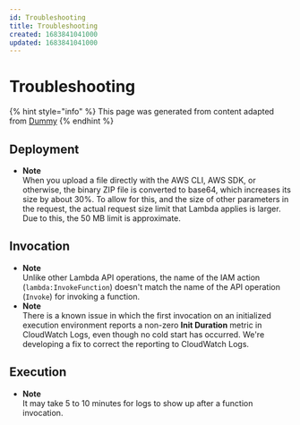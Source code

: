 ```yaml
---
id: Troubleshooting
title: Troubleshooting
created: 1683841041000
updated: 1683841041000
---
```

# Troubleshooting
{% hint style="info" %}
This page was generated from content adapted from [Dummy](https://docs.aws.amazon.com/ec2/index.html)
{% endhint %}
## Deployment

- **Note**  
When you upload a file directly with the AWS CLI, AWS SDK, or otherwise, the binary ZIP file is converted to base64, which increases its size by about 30%\. To allow for this, and the size of other parameters in the request, the actual request size limit that Lambda applies is larger\. Due to this, the 50 MB limit is approximate\.


## Invocation

- **Note**  
Unlike other Lambda API operations, the name of the IAM action \(`lambda:InvokeFunction`\) doesn't match the name of the API operation \(`Invoke`\) for invoking a function\.
- **Note**  
There is a known issue in which the first invocation on an initialized execution environment reports a non\-zero **Init Duration** metric in CloudWatch Logs, even though no cold start has occurred\. We're developing a fix to correct the reporting to CloudWatch Logs\.


## Execution

- **Note**  
It may take 5 to 10 minutes for logs to show up after a function invocation\.

